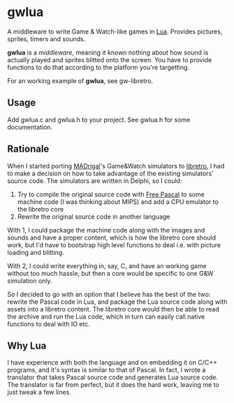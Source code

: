 # gwlua

A middleware to write Game & Watch-like games in [Lua](http://www.lua.org/). Provides pictures, sprites, timers and sounds.

**gwlua** is a *middleware*, meaning it known nothing about how sound is actually played and sprites blitted onto the screen. You have to provide functions to do that according to the platform you're targetting.

For an working example of **gwlua**, see gw-libretro.

## Usage

Add gwlua.c and gwlua.h to your project. See gwlua.h for some documentation.

## Rationale

When I started porting [MADrigal](http://www.madrigaldesign.it/sim/)'s Game&Watch simulators to [libretro](http://www.libretro.com/), I had to make a decision on how to take advantage of the existing simulators' source code. The simulators are written in Delphi, so I could:

1. Try to compile the original source code with [Free Pascal](http://www.freepascal.org/) to some machine code (I was thinking about MIPS) and add a CPU emulator to the libretro core
2. Rewrite the original source code in another language

With 1, I could package the machine code along with the images and sounds and have a proper content, which is how the libretro core should work, but I'd have to bootstrap high level functions to deal i.e. with picture loading and blitting.

With 2, I could write everything in, say, C, and have an working game without too much hassle, but then a core would be specific to one G&W simulation only.

So I decided to go with an option that I believe has the best of the two: rewrite the Pascal code in Lua, and package the Lua source code along with assets into a libretro content. The libretro core would then be able to read the archive and run the Lua code, which in turn can easily call native functions to deal with IO etc.

## Why Lua

I have experience with both the language and on embedding it on C/C++ programs, and it's syntax is similar to that of Pascal. In fact, I wrote a translator that takes Pascal source code and generates Lua source code. The translator is far from perfect, but it does the hard work, leaving me to just tweak a few lines.
